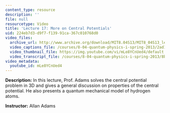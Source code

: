 ```yaml
---
content_type: resource
description: ''
file: null
resourcetype: Video
title: 'Lecture 17: More on Central Potentials'
uid: 224eb7d3-d9f7-f139-91ca-367c010768d0
video_files:
  archive_url: http://www.archive.org/download/MIT8.04S13/MIT8_04S13_lec17_300k.mp4
  video_captions_file: /courses/8-04-quantum-physics-i-spring-2013/2ad1c7a31712544ab84bb38cef7f922f_mLe8YCnUed4.vtt
  video_thumbnail_file: https://img.youtube.com/vi/mLe8YCnUed4/default.jpg
  video_transcript_file: /courses/8-04-quantum-physics-i-spring-2013/8b1fc35f12380efca733a30721c9579f_mLe8YCnUed4.pdf
video_metadata:
  youtube_id: mLe8YCnUed4
---
```


**Description:** In this lecture, Prof. Adams solves the central potential problem in 3D and gives a general discussion on properties of the central potential. He also presents a quantum mechanical model of hydrogen atoms.

**Instructor:** Allan Adams